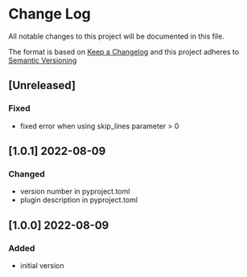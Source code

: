 # Change Log

All notable changes to this project will be documented in this file.

The format is based on [Keep a Changelog](http://keepachangelog.com/) and this project adheres to [Semantic Versioning](https://semver.org/)

## [Unreleased]

### Fixed

- fixed error when using skip_lines parameter > 0

## [1.0.1] 2022-08-09

### Changed

- version number in pyproject.toml
- plugin description in pyproject.toml

## [1.0.0] 2022-08-09

### Added

- initial version

